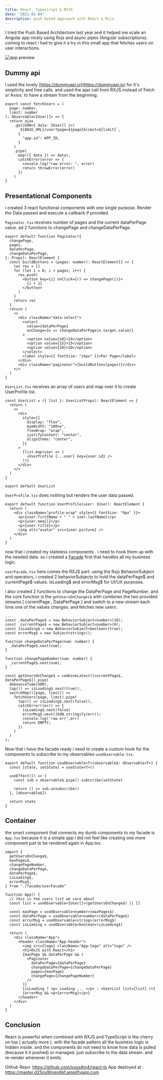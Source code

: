 ```yaml
---
title: React, Typescript & RXJS
date: "2021-01-04"
description: push based approach with React & Rxjs.
---
```


I tried the Push Based Architecture last year and it helped me scale an Angular app nicely using Rxjs and async pipes (Angular subscriptions). coming to react i had to give it a try in this small app that fetches users on user interactions.

![app preview](./snapshot.JPG)

## Dummy api

i used the lovely [https://dummyapi.io](https://dummyapi.io) for it's simplicity and free calls. and used the ajax call from RXJS instead of Fetch or Axios. to have a stream from the beginning.

```tsx
export const fetchUsers = (
  page: number,
  limit: number
): Observable<IUser[]> => {
  return ajax
    .getJSON<{ data: IUser[] }>(
      `${BASE_URL}/user?page=${page}&limit=${limit}`,
      {
        "app-id": APP_ID,
      }
    )
    .pipe(
      map(({ data }) => data),
      catchError(error => {
        console.log("raw error: ", error)
        return throwError(error)
      })
    )
}
```

## Presentational Components

i created 3 react functional components with one single purpose. Render the Data passed and execute a callback if provided.

`Paginator.tsx` receives number of pages and the current dataPerPage value. ad 2 functions to changePage and changeDataPerPage.

```tsx
export default function Paginator({
  changePage,
  pages,
  dataPerPage,
  changeDataPerPage,
}: Props): ReactElement {
  const buildButtons = (pages: number): ReactElement[] => {
    let res = []
    for (let i = 0; i < pages; i++) {
      res.push(
        <button key={i} onClick={() => changePage(i)}>
          {i + 1}
        </button>
      )
    }
    return res
  }
  return (
    <>
      <div className="data-select">
        <select
          value={dataPerPage}
          onChange={e => changeDataPerPage(e.target.value)}
        >
          <option value={10}>10</option>
          <option value={15}>15</option>
          <option value={20}>20</option>
        </select>
        <label style={{ fontSize: "14px" }}>Per Page</label>
      </div>
      <div className="paginator">{buildButtons(pages)}</div>
    </>
  )
}
```

`UserList.tsx` receives an array of users and map over it to create UserProfile list.

```tsx
const UserList = ({ list }: UserListProps): ReactElement => {
  return (
    <>
      <div
        style={{
          display: "flex",
          maxWidth: "100vw",
          flexWrap: "wrap",
          justifyContent: "center",
          alignItems: "center",
        }}
      >
        {list.map(user => (
          <UserProfile {...user} key={user.id} />
        ))}
      </div>
    </>
  )
}

export default UserList
```

`UserProfile.tsx` does nothing but renders the user data passed.

```tsx
export default function UserProfile(user: IUser): ReactElement {
  return (
    <div className="profile-wrap" style={{ fontSize: "9px" }}>
      <p>{user.firstName + " " + user.lastName}</p>
      <p>{user.email}</p>
      <p>{user.title}</p>
      <img alt="avatar" src={user.picture} />
    </div>
  )
}
```

now that i created my stateless components . i need to hook them up with the needed data. so i created a [Facade](https://en.wikipedia.org/wiki/Facade_pattern) first that handles all my business logic.

`userFacade.tsx` here comes the RXJS part. using the Rxjs BehaviorSubject and operators, i created 2 behaviorSubjects to hold the dataPerPage$ and currentPage$ values. isLoading$ and errorMsg$ for UI/UX purposes.

i also created 2 functions to change the DataPerPage and PageNumber. and the core function is the `getUsersOnChanges$` with combines the two provided streams [ currentPage , DataPerPage ] and switch to a new stream each time one of the values changes. and fetches new users .

```tsx
...
const _dataPerPage$ = new BehaviorSubject<number>(10);
const _currentPage$ = new BehaviorSubject<number>(0);
const isLoading$ = new BehaviorSubject<boolean>(true);
const errorMsg$ = new Subject<string>();

function changeDataPerPage(num: number) {
  _dataPerPage$.next(num);
}

function changePageNumber(num: number) {
  _currentPage$.next(num);
}

const getUsersOnChange$ = combineLatest([currentPage$, dataPerPage$]).pipe(
  debounceTime(500),
  tap(() => isLoading$.next(true)),
  switchMap(([page, limit]) =>
    fetchUsers(page, limit).pipe(
      tap(() => isLoading$.next(false)),
      catchError((err) => {
        isLoading$.next(false)
        errorMsg$.next(JSON.stringify(err));
        console.log('raw err',err)
        return EMPTY;
      })
    )
  )
);

```

Now that i have the facade ready i need to create a custom hook for the components to subscribe to my observables `useObservable.tsx`.

```tsx
export default function useObservable<T>(observable$: Observable<T>) {
  const [state, setState] = useState<T>()

  useEffect(() => {
    const sub = observable$.pipe().subscribe(setState)

    return () => sub.unsubscribe()
  }, [observable$])

  return state
}
```

## Container

the smart component that connects my dumb components to my facade is `App.tsx` because it is a simple app i did not feel like creating one more component just to be rendered again in App.tsx.

```tsx
import {
  getUsersOnChange$,
  maxPages$,
  changePageNumber,
  changeDataPerPage,
  dataPerPage$,
  isLoading$,
  errorMsg$,
} from "./facade/userFacade"

function App() {
  // this is the users list we care about
  const list = useObservable<IUser[]>(getUsersOnChange$) || []

  const maxPage = useObservable<number>(maxPages$)
  const dataPerPage = useObservable<number>(dataPerPage$)
  const errorMsg = useObservable<string>(errorMsg$)
  const isLoading = useObservable<boolean>(isLoading$)

  return (
    <div className="App">
      <header className="App-header">
        <img src={logo} className="App-logo" alt="logo" />
        <h1>RxJS with React</h1>
        {maxPage && dataPerPage && (
          <Paginator
            dataPerPage={dataPerPage}
            changeDataPerPage={changeDataPerPage}
            pages={maxPage}
            changePage={changePageNumber}
          />
        )}
        {isLoading ? <p> Loading ... </p> : <UserList list={list} />}
        {errorMsg && <p>{errorMsg}</p>}
      </header>
    </div>
  )
}
```

## Conclusion

React is powerful when combined with RXJS and TypeScript is the cherry on top ( actually more ). with the facade pattern all the business logic is hidden inside. and the components do not need to know how data is pulled (because it it pushed) or managed. just subscribe to the data stream. and re-render whenever it emits. 

Github Repo: https://github.com/ouss4m4/react-ts
App deployed at : https://master.d25nu9lnqvdjkf.amplifyapp.com